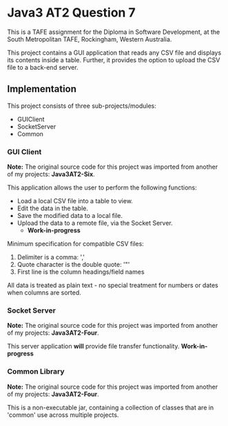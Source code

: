 
# Java3 AT2 Question 7
This is a TAFE assignment for the Diploma in Software Development,
at the South Metropolitan TAFE, Rockingham, Western Australia.

This project contains a GUI application that reads any CSV file and
displays its contents inside a table. Further, it provides the option 
to upload the CSV file to a back-end server.

## Implementation

This project consists of three sub-projects/modules:

- GUIClient
- SocketServer
- Common

### GUI Client

**Note:** The original source code for this project was imported from
another of my projects: **Java3AT2-Six**.

This application allows the user to perform the following functions:

- Load a local CSV file into a table to view.
- Edit the data in the table.
- Save the modified data to a local file.
- Upload the data to a remote file, via the Socket Server.
  - **Work-in-progress**

Minimum specification for compatible CSV files:

1. Delimiter is a comma: ','
2. Quote character is the double quote: '"'
3. First line is the column headings/field names

All data is treated as plain text - no special treatment for numbers or 
dates when columns are sorted.

### Socket Server

**Note:** The original source code for this project was imported from
another of my projects: **Java3AT2-Four**.

This server application **will** provide file transfer functionality.
**Work-in-progress**

### Common Library

**Note:** The original source code for this project was imported from
another of my projects: **Java3AT2-Four**.

This is a non-executable jar, containing a collection of classes that are in 
'common' use across multiple projects.


